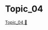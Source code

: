 # Topic_04

[Topic_04 &#128279;](https://alison.com/topic/learn/84266/topic-a-demo-3-optimization-part-1)
